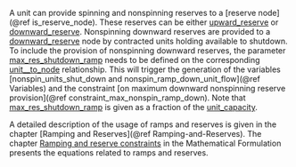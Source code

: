 A unit can provide spinning and nonspinning reserves to a [reserve node](@ref is_reserve_node). These reserves can be either [upward\_reserve](@ref) or [downward\_reserve](@ref).
Nonspinning downward reserves are provided to a [downward\_reserve](@ref) node by contracted units holding available to shutdown. To include the provision of nonspinning downward reserves, the parameter [max\_res\_shutdown\_ramp](@ref) needs to be defined on the corresponding [unit\_\_to\_node](@ref) relationship. This will trigger the generation of the variables
[nonspin\_units\_shut\_down and nonspin\_ramp\_down\_unit_flow](@ref Variables) and the constraint [on maximum downward nonspinning reserve provision](@ref constraint_max_nonspin_ramp_down).
Note that [max\_res\_shutdown\_ramp](@ref) is given as a fraction of the [unit\_capacity](@ref).

A detailed description of the usage of ramps and reserves is given in the chapter [Ramping and Reserves](@ref Ramping-and-Reserves). The chapter [Ramping and reserve constraints](@ref) in the Mathematical Formulation presents the equations related to ramps and reserves.
